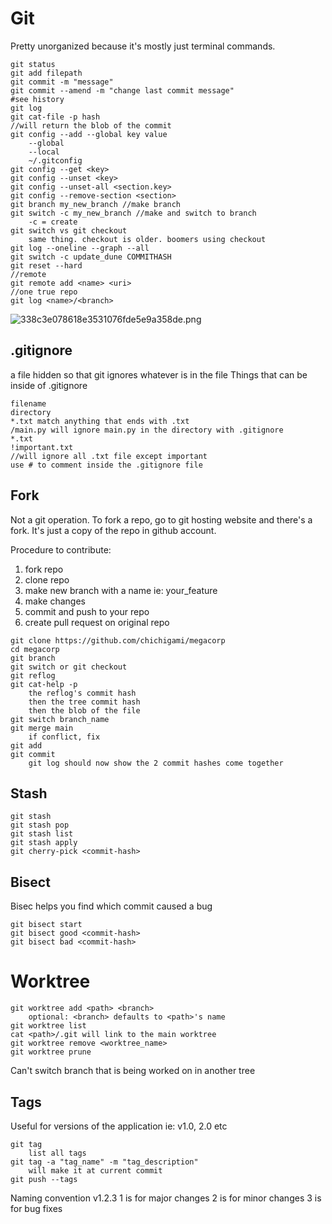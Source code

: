# Git

Pretty unorganized because it's mostly just terminal commands.

```
git status
git add filepath
git commit -m "message"
git commit --amend -m "change last commit message"
#see history
git log
git cat-file -p hash
//will return the blob of the commit
git config --add --global key value
	--global
	--local
	~/.gitconfig
git config --get <key>
git config --unset <key>
git config --unset-all <section.key>
git config --remove-section <section>
git branch my_new_branch //make branch
git switch -c my_new_branch //make and switch to branch
	-c = create
git switch vs git checkout
	same thing. checkout is older. boomers using checkout
git log --oneline --graph --all
git switch -c update_dune COMMITHASH
git reset --hard
//remote
git remote add <name> <uri>
//one true repo
git log <name>/<branch>
```

![338c3e078618e3531076fde5e9a358de.png](/images/338c3e078618e3531076fde5e9a358de.png)

## .gitignore

a file hidden so that git ignores whatever is in the file
Things that can be inside of .gitignore

```
filename
directory
*.txt match anything that ends with .txt
/main.py will ignore main.py in the directory with .gitignore
*.txt
!important.txt
//will ignore all .txt file except important
use # to comment inside the .gitignore file
```

## Fork

Not a git operation. To fork a repo, go to git hosting website and there's a fork. It's just a copy of the repo in github account.

Procedure to contribute:

1. fork repo
2. clone repo
3. make new branch with a name ie: your_feature
4. make changes
5. commit and push to your repo
6. create pull request on original repo

```
git clone https://github.com/chichigami/megacorp
cd megacorp
git branch
git switch or git checkout
git reflog
git cat-help -p
	the reflog's commit hash
	then the tree commit hash
	then the blob of the file
git switch branch_name
git merge main
	if conflict, fix
git add
git commit
	git log should now show the 2 commit hashes come together
```

## Stash

```
git stash
git stash pop
git stash list
git stash apply
git cherry-pick <commit-hash>
```

## Bisect

Bisec helps you find which commit caused a bug

```
git bisect start
git bisect good <commit-hash>
git bisect bad <commit-hash>
```

# Worktree

```
git worktree add <path> <branch>
	optional: <branch> defaults to <path>'s name
git worktree list
cat <path>/.git will link to the main worktree
git worktree remove <worktree_name>
git worktree prune
```

Can't switch branch that is being worked on in another tree

## Tags

Useful for versions of the application
ie: v1.0, 2.0 etc

```
git tag
	list all tags
git tag -a "tag_name" -m "tag_description"
	will make it at current commit
git push --tags
```

Naming convention
v1.2.3
1 is for major changes
2 is for minor changes
3 is for bug fixes
